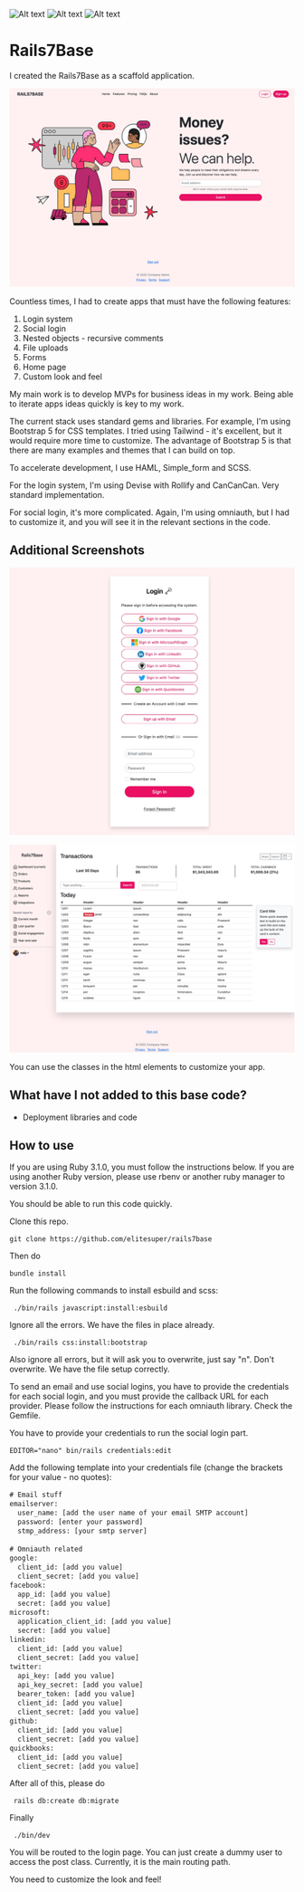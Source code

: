 ![Alt text](https://img.shields.io/github/last-commit/designium/rails7base?style=flat-square "Last Commit Badge")
![Alt text](https://img.shields.io/badge/Ruby-%3E3.0-red?style=flat-square  "Ruby")
![Alt text](https://img.shields.io/badge/Rails-%3E7.0-red?style=flat-square  "Rails")
# Rails7Base

I created the Rails7Base as a scaffold application.

![Alt text](https://github.com/designium/rails7base/blob/main/app/assets/images/screenshots/rails7base_20220209_002.jpg "You can access from localhost:3000/page/homepage")

Countless times, I had to create apps that must have the following features:

1. Login system
2. Social login
3. Nested objects - recursive comments
4. File uploads
5. Forms
6. Home page
7. Custom look and feel

My main work is to develop MVPs for business ideas in my work. Being able to iterate apps ideas quickly is key to my work.

The current stack uses standard gems and libraries. For example, I'm using Bootstrap 5 for CSS templates. I tried using Tailwind - it's excellent, but it would require more time to customize. The advantage of Bootstrap 5 is that there are many examples and themes that I can build on top.

To accelerate development, I use HAML, Simple_form and SCSS.

For the login system, I'm using Devise with Rollify and CanCanCan. Very standard implementation.

For social login, it's more complicated. Again, I'm using omniauth, but I had to customize it, and you will see it in the relevant sections in the code.

## Additional Screenshots

![Alt text](https://github.com/designium/rails7base/blob/main/app/assets/images/screenshots/rails7base_20220209_001.jpg "You can access from localhost:3000/page/login2")

![Alt text](https://github.com/designium/rails7base/blob/main/app/assets/images/screenshots/rails7base_20220209_003.jpg "You can access from localhost:3000/page/transactions")

You can use the classes in the html elements to customize your app.

## What have I not added to this base code?

- Deployment libraries and code

## How to use

If you are using Ruby 3.1.0, you must follow the instructions below. If you are using another Ruby version, please use rbenv or another ruby manager to version 3.1.0.

You should be able to run this code quickly.

Clone this repo.

    git clone https://github.com/elitesuper/rails7base

Then do

    bundle install

Run the following commands to install esbuild and scss:

     ./bin/rails javascript:install:esbuild

Ignore all the errors. We have the files in place already.

     ./bin/rails css:install:bootstrap

Also ignore all errors, but it will ask you to overwrite, just say "n". Don't overwrite. We have the file setup correctly.

To send an email and use social logins, you have to provide the credentials for each social login, and you must provide the callback URL for each provider. Please follow the instructions for each omniauth library. Check the Gemfile.

You have to provide your credentials to run the social login part.

    EDITOR="nano" bin/rails credentials:edit

Add the following template into your credentials file (change the brackets for your value - no quotes):

    # Email stuff
    emailserver:
      user_name: [add the user name of your email SMTP account]
      password: [enter your password]
      stmp_address: [your smtp server]

    # Omniauth related
    google:
      client_id: [add you value]
      client_secret: [add you value]
    facebook:
      app_id: [add you value]
      secret: [add you value]
    microsoft:
      application_client_id: [add you value]
      secret: [add you value]
    linkedin:
      client_id: [add you value]
      client_secret: [add you value]
    twitter:
      api_key: [add you value]
      api_key_secret: [add you value]
      bearer_token: [add you value]
      client_id: [add you value]
      client_secret: [add you value]
    github:
      client_id: [add you value]
      client_secret: [add you value]
    quickbooks:
      client_id: [add you value]
      client_secret: [add you value]


After all of this, please do

     rails db:create db:migrate

Finally

     ./bin/dev

You will be routed to the login page. You can just create a dummy user to access the post class. Currently, it is the main routing path.

You need to customize the look and feel!

